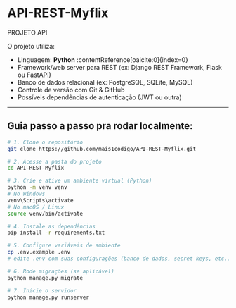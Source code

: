 # API-REST-Myflix
PROJETO API 

O projeto utiliza:

- Linguagem: **Python** :contentReference[oaicite:0]{index=0}  
- Framework/web server para REST (ex: Django REST Framework, Flask ou FastAPI)  
- Banco de dados relacional (ex: PostgreSQL, SQLite, MySQL)  
- Controle de versão com Git & GitHub  
- Possíveis dependências de autenticação (JWT ou outra)  

---

## Guia passo a passo pra rodar localmente:

```bash
# 1. Clone o repositório
git clone https://github.com/mais1codigo/API-REST-Myflix.git

# 2. Acesse a pasta do projeto
cd API-REST-Myflix

# 3. Crie e ative um ambiente virtual (Python)
python -m venv venv
# No Windows
venv\Scripts\activate
# No macOS / Linux
source venv/bin/activate

# 4. Instale as dependências
pip install -r requirements.txt

# 5. Configure variáveis de ambiente
cp .env.example .env
# edite .env com suas configurações (banco de dados, secret keys, etc.)

# 6. Rode migrações (se aplicável)
python manage.py migrate

# 7. Inicie o servidor
python manage.py runserver
